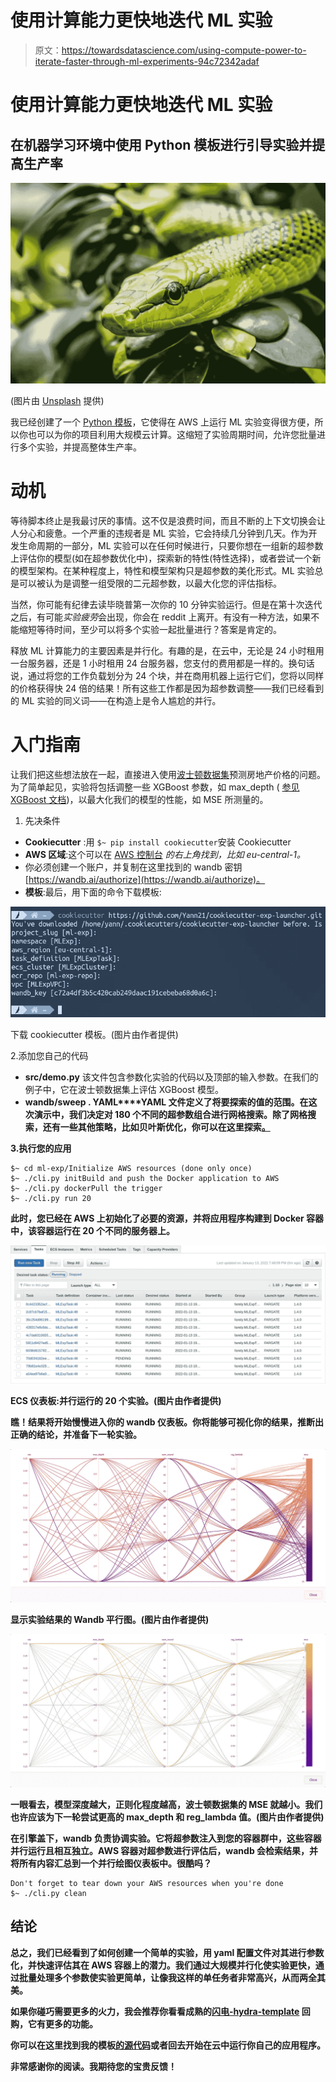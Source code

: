 # 使用计算能力更快地迭代 ML 实验

> 原文：<https://towardsdatascience.com/using-compute-power-to-iterate-faster-through-ml-experiments-94c72342adaf>

# 使用计算能力更快地迭代 ML 实验

## 在机器学习环境中使用 Python 模板进行引导实验并提高生产率

![](img/66e954e75cfcaa67d29c14ab127a5d65.png)

(图片由 [Unsplash](https://unsplash.com/photos/KsSxzBnozMY) 提供)

我已经创建了一个 [Python 模板](https://github.com/Yann21/cookiecutter-exp-launcher)，它使得在 AWS 上运行 ML 实验变得很方便，所以你也可以为你的项目利用大规模云计算。这缩短了实验周期时间，允许您批量进行多个实验，并提高整体生产率。

# 动机

等待脚本终止是我最讨厌的事情。这不仅是浪费时间，而且不断的上下文切换会让人分心和疲惫。一个严重的违规者是 ML 实验，它会持续几分钟到几天。作为开发生命周期的一部分，ML 实验可以在任何时候进行，只要你想在一组新的超参数上评估你的模型(如在超参数优化中)，探索新的特性(特性选择)，或者尝试一个新的模型架构。在某种程度上，特性和模型架构只是超参数的美化形式。ML 实验总是可以被认为是调整一组受限的二元超参数，以最大化您的评估指标。

当然，你可能有纪律去读毕晓普第一次你的 10 分钟实验运行。但是在第十次迭代之后，有可能*实验疲劳*会出现，你会在 reddit 上离开。有没有一种方法，如果不能缩短等待时间，至少可以将多个实验一起批量进行？答案是肯定的。

释放 ML 计算能力的主要因素是并行化。有趣的是，在云中，无论是 24 小时租用一台服务器，还是 1 小时租用 24 台服务器，您支付的费用都是一样的。换句话说，通过将您的工作负载划分为 24 个块，并在商用机器上运行它们，您将以同样的价格获得快 24 倍的结果！所有这些工作都是因为超参数调整——我们已经看到的 ML 实验的同义词——在构造上是令人尴尬的并行。

# 入门指南

让我们把这些想法放在一起，直接进入使用[波士顿数据集](https://www.cs.toronto.edu/~delve/data/boston/bostonDetail.html)预测房地产价格的问题。为了简单起见，实验将包括调整一些 XGBoost 参数，如 max_depth ( [参见 XGBoost 文档](https://xgboost.readthedocs.io/en/latest/parameter.html))，以最大化我们的模型的性能，如 MSE 所测量的。

1.  先决条件

*   **Cookiecutter** :用 `$~ pip install cookiecutter`安装 Cookiecutter
*   **AWS 区域**:这个可以在 [AWS 控制台](https://console.aws.amazon.com/) *的右上角找到，比如 eu-central-1。*
*   你必须创建一个账户，并复制在这里找到的 wandb 密钥[https://wandb.ai/authorize](https://wandb.ai/authorize)。
*   **模板**:最后，用下面的命令下载模板:

![](img/12dc88c2232627f5f8308b9281db4057.png)

下载 cookiecutter 模板。(图片由作者提供)

2.添加您自己的代码

*   **src/demo.py** 该文件包含参数化实验的代码以及顶部的输入参数。在我们的例子中，它在波士顿数据集上评估 XGBoost 模型。
*   **wandb/sweep . YAML****YAML 文件定义了将要探索的值的范围。在这次演示中，我们决定对 180 个不同的超参数组合进行网格搜索。除了网格搜索，还有一些其他策略，比如贝叶斯优化，你可以在这里探索[。](https://docs.wandb.ai/guides/sweeps/configuration)**

**3.执行您的应用**

```
$~ cd ml-exp/Initialize AWS resources (done only once)
$~ ./cli.py initBuild and push the Docker application to AWS
$~ ./cli.py dockerPull the trigger
$~ ./cli.py run 20
```

**此时，您已经在 AWS 上初始化了必要的资源，并将应用程序构建到 Docker 容器中，该容器运行在 20 个不同的服务器上。**

**![](img/f7349a8ee9f694fa23c5bc43128bf4a2.png)**

**ECS 仪表板:并行运行的 20 个实验。(图片由作者提供)**

**瞧！结果将开始慢慢进入你的 wandb 仪表板。你将能够可视化你的结果，推断出正确的结论，并准备下一轮实验。**

**![](img/58ace2b1f1d86c03efb40163c5a19f4d.png)**

**显示实验结果的 Wandb 平行图。(图片由作者提供)**

**![](img/f0926481aaa58f564acbc10c588610af.png)**

**一眼看去，模型深度越大，正则化程度越高，波士顿数据集的 MSE 就越小。我们也许应该为下一轮尝试更高的 max_depth 和 reg_lambda 值。(图片由作者提供)**

**在引擎盖下，wandb 负责协调实验。它将超参数注入到您的容器群中，这些容器并行运行且相互独立。AWS 容器对超参数进行评估后，wandb 会检索结果，并将所有内容汇总到一个并行绘图仪表板中。很酷吗？**

```
Don't forget to tear down your AWS resources when you're done
$~ ./cli.py clean
```

## **结论**

**总之，我们已经看到了如何创建一个简单的实验，用 yaml 配置文件对其进行参数化，并快速评估其在 AWS 容器上的潜力。我们通过大规模并行化使实验更快，通过批量处理多个参数使实验更简单，让像我这样的单任务者非常高兴，从而两全其美。**

**如果你碰巧需要更多的火力，我会推荐你看看成熟的[闪电-hydra-template](https://github.com/ashleve/lightning-hydra-template) 回购，它有更多的功能。**

**你可以在这里找到我的模板[的源代码](https://github.com/Yann21/cookiecutter-exp-launcher)或者回去开始在云中运行你自己的应用程序。**

**非常感谢你的阅读。我期待您的宝贵反馈！**